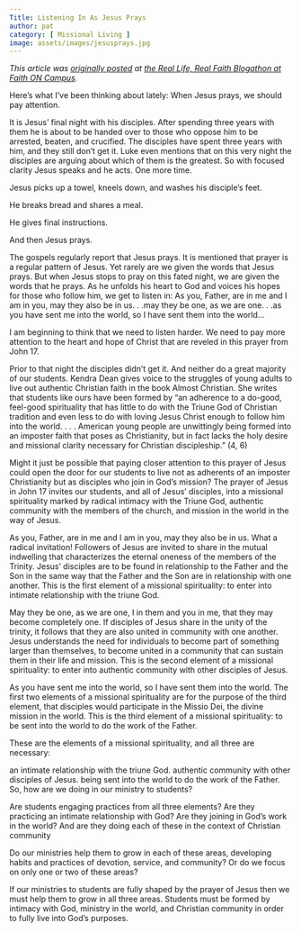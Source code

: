 ```yaml
---
Title: Listening In As Jesus Prays
author: pat
category: [ Missional Living ]
image: assets/images/jesusprays.jpg
---
```

*This article was [originally posted](http://faithoncampus.com/blog/listening-in-as-jesus-prays//) at [the Real Life, Real Faith Blogathon at Faith ON Campus](faithoncampus.com/archives/blog-a-thons/real-life-real-faith/).*

Here’s what I’ve been thinking about lately: When Jesus prays, we should pay attention.

It is Jesus’ final night with his disciples. After spending three years with them he is about to be handed over to those who oppose him to be arrested, beaten, and crucified. The disciples have spent three years with him, and they still don’t get it. Luke even mentions that on this very night the disciples are arguing about which of them is the greatest. So with focused clarity Jesus speaks and he acts. One more time.

Jesus picks up a towel, kneels down, and washes his disciple’s feet.

He breaks bread and shares a meal.

He gives final instructions.

And then Jesus prays.

The gospels regularly report that Jesus prays. It is mentioned that prayer is a regular pattern of Jesus. Yet rarely are we given the words that Jesus prays. But when Jesus stops to pray on this fated night, we are given the words that he prays. As he unfolds his heart to God and voices his hopes for those who follow him, we get to listen in: As you, Father, are in me and I am in you, may they also be in us. . .may they be one, as we are one. . .as you have sent me into the world, so I have sent them into the world…

I am beginning to think that we need to listen harder. We need to pay more attention to the heart and hope of Christ that are reveled in this prayer from John 17.

Prior to that night the disciples didn’t get it. And neither do a great majority of our students. Kendra Dean gives voice to the struggles of young adults to live out authentic Christian faith in the book Almost Christian. She writes that students like ours have been formed by “an adherence to a do-good, feel-good spirituality that has little to do with the Triune God of Christian tradition and even less to do with loving Jesus Christ enough to follow him into the world. . . . American young people are unwittingly being formed into an imposter faith that poses as Christianity, but in fact lacks the holy desire and missional clarity necessary for Christian discipleship.” (4, 6)

Might it just be possible that paying closer attention to this prayer of Jesus could open the door for our students to live not as adherents of an imposter Christianity but as disciples who join in God’s mission? The prayer of Jesus in John 17 invites our students, and all of Jesus’ disciples, into a missional spirituality marked by radical intimacy with the Triune God, authentic community with the members of the church, and mission in the world in the way of Jesus.

As you, Father, are in me and I am in you, may they also be in us. What a radical invitation! Followers of Jesus are invited to share in the mutual indwelling that characterizes the eternal oneness of the members of the Trinity. Jesus’ disciples are to be found in relationship to the Father and the Son in the same way that the Father and the Son are in relationship with one another. This is the first element of a missional spirituality: to enter into intimate relationship with the triune God.

May they be one, as we are one, I in them and you in me, that they may become completely one. If disciples of Jesus share in the unity of the trinity, it follows that they are also united in community with one another. Jesus understands the need for individuals to become part of something larger than themselves, to become united in a community that can sustain them in their life and mission. This is the second element of a missional spirituality: to enter into authentic community with other disciples of Jesus.

As you have sent me into the world, so I have sent them into the world. The first two elements of a missional spirituality are for the purpose of the third element, that disciples would participate in the Missio Dei, the divine mission in the world. This is the third element of a missional spirituality: to be sent into the world to do the work of the Father.

These are the elements of a missional spirituality, and all three are necessary:

an intimate relationship with the triune God.
authentic community with other disciples of Jesus.
being sent into the world to do the work of the Father.
So, how are we doing in our ministry to students?

Are students engaging practices from all three elements? Are they practicing an intimate relationship with God? Are they joining in God’s work in the world? And are they doing each of these in the context of Christian community

Do our ministries help them to grow in each of these areas, developing habits and practices of devotion, service, and community? Or do we focus on only one or two of these areas?

If our ministries to students are fully shaped by the prayer of Jesus then we must help them to grow in all three areas. Students must be formed by intimacy with God, ministry in the world, and Christian community in order to fully live into God’s purposes.
